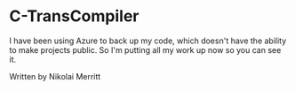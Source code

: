 # C-TransCompiler
I have been using Azure to back up my code, which doesn't have the ability to make projects public. So I'm putting all my work up now so you can see it. 

Written by Nikolai Merritt
